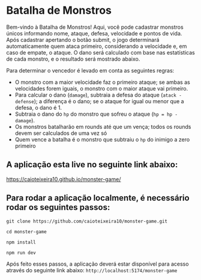 # Batalha de Monstros

Bem-vindo à Batalha de Monstros! Aqui, você pode cadastrar monstros únicos informando nome, ataque, defesa, velocidade e pontos de vida. Após cadastrar apertando o botão submit, o jogo determinará automaticamente quem ataca primeiro, considerando a velocidade e, em caso de empate, o ataque. O dano será calculado com base nas estatísticas de cada monstro, e o resultado será mostrado abaixo. 

Para determinar o vencedor é levado em conta as seguintes regras:
- O monstro com a maior velocidade faz o primeiro ataque; se ambas as velocidades forem iguais, o monstro com o maior ataque vai primeiro.
- Para calcular o dano (`damage`), subtraia a defesa do ataque (`atack - defense`); a diferença é o dano; se o ataque for igual ou menor que a defesa, o dano é 1.
- Subtraia o dano do `hp` do monstro que sofreu o ataque (`hp = hp - damage`).
- Os monstros batalharão em rounds até que um vença; todos os rounds devem ser calculados de uma vez só
- Quem vence a batalha é o monstro que subtraiu o `hp` do inimigo a zero primeiro

## A aplicação esta live no seguinte link abaixo:
https://caioteixeira10.github.io/monster-game/

## Para rodar a aplicação localmente, é necessário rodar os seguintes passos:
`git clone https://github.com/caioteixeira10/monster-game.git`

`cd monster-game`

`npm install`

`npm run dev`

Após feito esses passos, a aplicação deverá estar disponível para acesso através do seguinte link abaixo:
`http://localhost:5174/monster-game`

